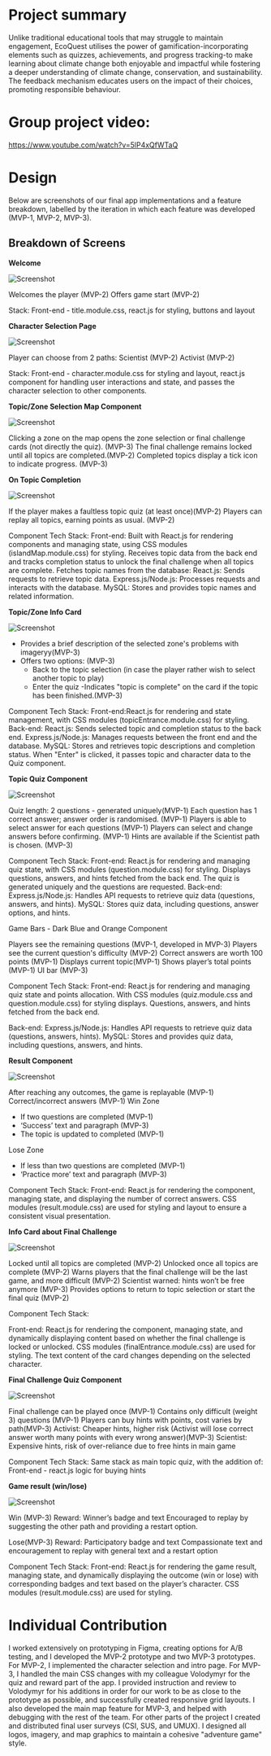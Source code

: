 # Project summary

Unlike traditional educational tools that may struggle to maintain engagement, EcoQuest utilises the power of gamification-incorporating elements such as quizzes, achievements, and progress tracking-to make learning about climate change both enjoyable and impactful while fostering a deeper understanding of climate change, conservation, and sustainability. 
The feedback mechanism educates users on the impact of their choices, promoting responsible behaviour.

# Group project video:

https://www.youtube.com/watch?v=5lP4xQfWTaQ

# Design
Below are screenshots of our final app implementations and a feature breakdown, labelled by the iteration in which each feature was developed (MVP-1, MVP-2, MVP-3).

## Breakdown of Screens

**Welcome**

![Screenshot](./Images/ReadMeScreenShots/Entry.jpg)

Welcomes the player (MVP-2)
Offers game start (MVP-2)

Stack: 
Front-end - title.module.css, react.js for styling, buttons and layout

**Character Selection Page**

![Screenshot](./Images/ReadMeScreenShots/CharacterSelection.jpg)

Player can choose from 2 paths: 
Scientist (MVP-2)
Activist (MVP-2)

Stack: 
Front-end - character.module.css for styling and layout, react.js component for handling user interactions and state, and passes the character selection to other components.

**Topic/Zone Selection Map Component**

![Screenshot](./Images/ReadMeScreenShots/Map.jpg)

Clicking a zone on the map opens the zone selection or final challenge cards (not directly the quiz). (MVP-3)
The final challenge remains locked until all topics are completed.(MVP-2)
Completed topics display a tick icon to indicate progress. (MVP-3)



**On Topic Completion**

![Screenshot](./Images/ReadMeScreenShots/MapComplete.jpg)

If the player makes a faultless topic quiz (at least once)(MVP-2)
Players can replay all topics, earning points as usual. (MVP-2)

Component Tech Stack: 
Front-end: Built with React.js for rendering components and managing state, using CSS modules (islandMap.module.css) for styling.
Receives topic data from the back end and tracks completion status to unlock the final challenge when all topics are complete.
Fetches topic names from the database:
React.js: Sends requests to retrieve topic data.
Express.js/Node.js: Processes requests and interacts with the database.
MySQL: Stores and provides topic names and related information.

**Topic/Zone Info Card**

![Screenshot](./Images/ReadMeScreenShots/ZoneEntry.jpg)

- Provides a brief description of the selected zone's problems with imageryy(MVP-3)
- Offers two options: (MVP-3)
	- Back to the topic selection 
	(in case the player rather wish to select another topic to play)
	- Enter the quiz 
-Indicates "topic is complete" on the card if the topic has been finished.(MVP-3)

Component Tech Stack: 
Front-end:React.js for rendering and state management, with CSS modules (topicEntrance.module.css) for styling.
Back-end:
React.js: Sends selected topic and completion status to the back end.
Express.js/Node.js: Manages requests between the front end and the database.
MySQL: Stores and retrieves topic descriptions and completion status.
When "Enter" is clicked, it passes topic and character data to the Quiz component.

**Topic Quiz Component**

![Screenshot](./Images/ReadMeScreenShots/Quiz.jpg)

Quiz length: 2 questions - generated uniquely(MVP-1)
Each question has 1 correct answer; answer order is randomised. (MVP-1)
Players is able to select answer for each questions (MVP-1)
Players can select and change answers before confirming. (MVP-1)
Hints are available if the Scientist path is chosen. (MVP-3)

Component Tech Stack: 
Front-end: React.js for rendering and managing quiz state, with CSS modules (question.module.css) for styling. Displays questions, answers, and hints fetched from the back end. The quiz is generated uniquely and the questions are requested.
Back-end:
Express.js/Node.js: Handles API requests to retrieve quiz data (questions, answers, and hints).
MySQL: Stores quiz data, including questions, answer options, and hints.

Game Bars - Dark Blue and Orange Component

Players see the remaining questions (MVP-1, developed in MVP-3)
Players see the current question's difficulty   (MVP-2)
Correct answers are worth 100 points (MVP-1)
Displays current topic(MVP-1)
Shows player’s total points (MVP-1)
UI bar (MVP-3)

Component Tech Stack: 
Front-end: React.js for rendering and managing quiz state and points allocation. With CSS modules (quiz.module.css and question.module.css) for styling displays. Questions, answers, and hints fetched from the back end.

Back-end:
Express.js/Node.js: Handles API requests to retrieve quiz data (questions, answers, hints).
MySQL: Stores and provides quiz data, including questions, answers, and hints.

**Result Component**

![Screenshot](./Images/ReadMeScreenShots/Results.jpg)

After reaching any outcomes, the game is replayable  (MVP-1)
Correct/incorrect answers  (MVP-1)
Win Zone 
-  If two questions are completed (MVP-1)
-  ‘Success’ text and paragraph (MVP-3)
- The topic is updated to completed (MVP-1)

Lose Zone 
-  If less than two questions are completed (MVP-1)
- ‘Practice more’ text and paragraph (MVP-3)

Component Tech Stack: 
Front-end: React.js for rendering the component, managing state, and displaying the number of correct answers. CSS modules (result.module.css) are used for styling and layout to ensure a consistent visual presentation.




**Info Card about Final Challenge**

![Screenshot](./Images/ReadMeScreenShots/FinalChallengeEntry.jpg)

Locked until all topics are completed (MVP-2)
Unlocked once all topics are complete (MVP-2)
Warns players that the final challenge will be the last game, and more difficult (MVP-2)
Scientist warned: hints won’t be free anymore (MVP-3)
Provides options to return to topic selection or start the final quiz (MVP-2)

Component Tech Stack: 

Front-end: React.js for rendering the component, managing state, and dynamically displaying content based on whether the final challenge is locked or unlocked. CSS modules (finalEntrance.module.css) are used for styling. The text content of the card changes depending on the selected character.


**Final Challenge Quiz Component**

![Screenshot](./Images/ReadMeScreenShots/FinalChallengeQuiz.jpg)

Final challenge can be played once (MVP-1)
Contains only difficult (weight 3) questions (MVP-1)
Players can buy hints with points, cost varies by path(MVP-3)
Activist: Cheaper hints, higher risk (Activist will lose correct answer worth many points with every wrong answer)(MVP-3)
Scientist: Expensive hints, risk of over-reliance due to free hints in main game

Component Tech Stack: 
Same stack as main topic quiz, with the addition of:
Front-end - react.js logic for buying hints

**Game result (win/lose)**

![Screenshot](./Images/ReadMeScreenShots/GameComplete.jpg)

Win (MVP-3)
Reward: Winner’s badge and text
Encouraged to replay by suggesting the other path and providing a restart option.

Lose(MVP-3)
Reward: Participatory badge and text
Compassionate text and encouragement to replay with general text and a restart option

Component Tech Stack: 
Front-end: React.js for rendering the game result, managing state, and dynamically displaying the outcome (win or lose) with corresponding badges and text based on the player’s character. CSS modules (result.module.css) are used for styling.

# Individual Contribution
I worked extensively on prototyping in Figma, creating options for A/B testing, and I developed the MVP-2 prototype and two MVP-3 prototypes. 
For MVP-2, I implemented the character selection and intro page.
For MVP-3, I handled the main CSS changes with my colleague Volodymyr for the quiz and reward part of the app.
I provided instruction and review to Volodymyr for his additions in order for our work to be as close to the prototype as possible, and successfully created responsive grid layouts.
I also developed the main map feature for MVP-3, and helped with debugging with the rest of the team.
For other parts of the project I created and distributed final user surveys (CSI, SUS, and UMUX).
I designed all logos, imagery, and map graphics to maintain a cohesive "adventure game" style.
